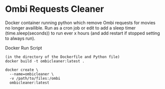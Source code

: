 # Ombi Requests Cleaner
Docker container running python which remove Ombi requests for movies no longer availible. Run as a cron job or edit to add a sleep timer (time.sleep(seconds)) to run ever x hours (and add restart if stopped setting to always run).

Docker Run Script
```
(in the directory of the Dockerfile and Python file)
docker build -t ombicleaner:latest .
```
```
docker create \
  --name=ombicleaner \
  -v /path/to/files:/ombi
  ombicleaner:latest
```
